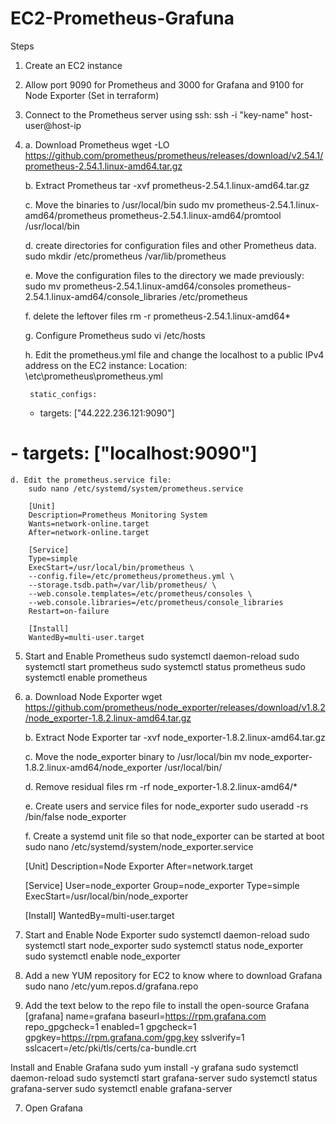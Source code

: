 # EC2-Prometheus-Grafuna

Steps
1. Create an EC2 instance

2. Allow port 9090 for Prometheus and 3000 for Grafana and 9100 for Node Exporter (Set in terraform)

3. Connect to the Prometheus server using ssh:
         ssh -i "key-name" host-user@host-ip

4. a. Download  Prometheus
        wget -LO https://github.com/prometheus/prometheus/releases/download/v2.54.1/prometheus-2.54.1.linux-amd64.tar.gz


    b. Extract Prometheus
         tar -xvf prometheus-2.54.1.linux-amd64.tar.gz

    c. Move the binaries to /usr/local/bin
        sudo mv prometheus-2.54.1.linux-amd64/prometheus prometheus-2.54.1.linux-amd64/promtool /usr/local/bin 

    d. create directories for configuration files and other Prometheus data.
        sudo mkdir /etc/prometheus /var/lib/prometheus

    e. Move the configuration files to the directory we made previously:
        sudo mv prometheus-2.54.1.linux-amd64/consoles prometheus-2.54.1.linux-amd64/console_libraries /etc/prometheus

    f. delete the leftover files
        rm -r prometheus-2.54.1.linux-amd64*

    g. Configure Prometheus
        sudo vi /etc/hosts

    h. Edit the prometheus.yml file and change the localhost to a public IPv4 address on the EC2 instance:
         Location: \etc\prometheus\prometheus.yml 
        
        static_configs:
      - targets: ["44.222.236.121:9090"]
#      - targets: ["localhost:9090"]

    d. Edit the prometheus.service file:
        sudo nano /etc/systemd/system/prometheus.service

        [Unit]
        Description=Prometheus Monitoring System
        Wants=network-online.target
        After=network-online.target

        [Service]
        Type=simple
        ExecStart=/usr/local/bin/prometheus \
        --config.file=/etc/prometheus/prometheus.yml \
        --storage.tsdb.path=/var/lib/prometheus/ \
        --web.console.templates=/etc/prometheus/consoles \
        --web.console.libraries=/etc/prometheus/console_libraries
        Restart=on-failure

        [Install]
        WantedBy=multi-user.target

5. Start and Enable Prometheus
sudo systemctl daemon-reload
sudo systemctl start prometheus
sudo systemctl status prometheus
sudo systemctl enable prometheus


6. a. Download Node Exporter
    wget https://github.com/prometheus/node_exporter/releases/download/v1.8.2/node_exporter-1.8.2.linux-amd64.tar.gz

    b. Extract Node Exporter
    tar -xvf node_exporter-1.8.2.linux-amd64.tar.gz

    c. Move the node_exporter binary to /usr/local/bin
    mv node_exporter-1.8.2.linux-amd64/node_exporter /usr/local/bin/

    d. Remove residual files
    rm -rf node_exporter-1.8.2.linux-amd64/*

    e. Create users and service files for node_exporter
    sudo useradd -rs /bin/false node_exporter

    f. Create a systemd unit file so that node_exporter can be started at boot
    sudo nano /etc/systemd/system/node_exporter.service

    [Unit]
    Description=Node Exporter
    After=network.target
    
    [Service]
    User=node_exporter
    Group=node_exporter
    Type=simple
    ExecStart=/usr/local/bin/node_exporter    

    [Install]
    WantedBy=multi-user.target

5. Start and Enable Node Exporter
sudo systemctl daemon-reload
sudo systemctl start node_exporter
sudo systemctl status node_exporter
sudo systemctl enable node_exporter

6. Add a new YUM repository for EC2 to know where to download Grafana
sudo nano /etc/yum.repos.d/grafana.repo

7. Add the text below to the repo file to install the open-source Grafana
[grafana]
name=grafana
baseurl=https://rpm.grafana.com
repo_gpgcheck=1
enabled=1
gpgcheck=1
gpgkey=https://rpm.grafana.com/gpg.key
sslverify=1
sslcacert=/etc/pki/tls/certs/ca-bundle.crt


Install and Enable Grafana
    sudo yum install -y grafana
    sudo systemctl daemon-reload
    sudo systemctl start grafana-server
    sudo systemctl status grafana-server
    sudo systemctl enable grafana-server

7. Open Grafana